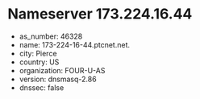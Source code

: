 # Nameserver 173.224.16.44

* as_number: 46328
* name: 173-224-16-44.ptcnet.net.
* city: Pierce
* country: US
* organization: FOUR-U-AS
* version: dnsmasq-2.86
* dnssec: false
